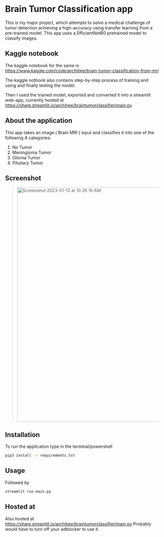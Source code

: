 # Brain Tumor Classification app

This is my major project, which attempts to solve a medical challenge of tumor detection achieving a high-accuracy using transfer learning from a pre-trained model. This app uses a EfficientNetB0 pretrained model to classify images.

## Kaggle notebook
The kaggle notebook for the same is https://www.kaggle.com/code/architjee/brain-tumor-classification-from-mri

The kaggle notbook also contains step-by-step process of training and using and finally testing the model.

Then I used the trianed model, exported and converted it into a streamlit web-app, currently hosted at https://share.streamlit.io/architjee/braintumorclassifier/main.py


## About the application
This app takes an image ( Brain MRI ) input and classifies it into one of the following 4 categories:
1. No Tumor
2. Meningioma Tumor
3. Glioma Tumor
4. Pituitary Tumor


## Screenshot

> <img width="766" alt="Screenshot 2023-01-12 at 10 26 10 AM" src="https://user-images.githubusercontent.com/32292295/211980187-83bb531a-6887-4444-b81c-2cb6d68b3843.png">



## Installation
To run the application type in the terminal/powershell 
```bash
pip3 install -r requirements.txt
```

## Usage
Followed by 
```bash
streamlit run main.py
```

## Hosted at
Also hosted at https://share.streamlit.io/architjee/braintumorclassifier/main.py
Probably would have to turn off your adblocker to use it.

